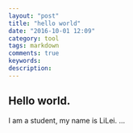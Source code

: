 ```yaml
---
layout: "post"
title: "hello world"
date: "2016-10-01 12:09"
category: tool
tags: markdown
comments: true
keywords:
description:
---
```

## Hello world.

I am a student, my name is LiLei.
...
